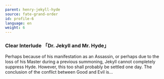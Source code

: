 ```yaml
---
parent: henry-jekyll-hyde
source: fate-grand-order
id: profile-6
language: en
weight: 6
---
```


### Clear Interlude 「Dr. Jekyll and Mr. Hyde」

Perhaps because of his manifestation as an Assassin, or perhaps due to the loss of his Master during a previous summoning, Jekyll cannot completely suppress Hyde.
However, this too shall probably be settled one day.
The conclusion of the conflict between Good and Evil is…
